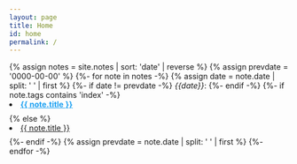 ```yaml
---
layout: page
title: Home
id: home
permalink: /
---
```


<style>
.category-content a {
    text-decoration: none;
    color: #4183c4;
}

.category-content a:hover {
    text-decoration: underline;
    color: #4183c4;
}
</style>

<main>
    {% assign notes = site.notes | sort: 'date' | reverse %}
    {% assign prevdate =  '0000-00-00' %}
    {%- for note in notes -%}
        {% assign date =  note.date | split: ' ' | first %}
        {%- if date != prevdate -%}
            <i>{{date}}</i>:
        {%- endif -%}
        {%- if note.tags contains 'index' -%}
            <li style="padding-bottom: 0.6em; "><a href="{{note.url}}" style="color: #1DA1F2; font-weight:bold">{{ note.title }}</a></li>
        {% else %}
            <li style="padding-bottom: 0.6em; "><a href="{{note.url}}">{{ note.title }}</a></li>
        {%- endif -%}        
        {% assign prevdate =  note.date | split: ' ' | first %}
    {%- endfor -%}
    <br/>
</main>
